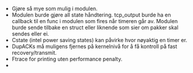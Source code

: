 - Gjøre så mye som mulig i modulen.
- Modulen burde gjøre all state håndtering. tcp_output burde ha en callback til en func i modulen som fires når timeren går av. Modulen burde sende tilbake en struct eller liknende som sier om pakker skal sendes eller ei.
- Cstate (intel power saving states) kan påvirke hvor nøyaktig en timer er. 
- DupACKs må muligens fjernes på kernelnivå for å få kontroll på fast recovery/transmit.
- Ftrace for printing uten performance penalty.
- 